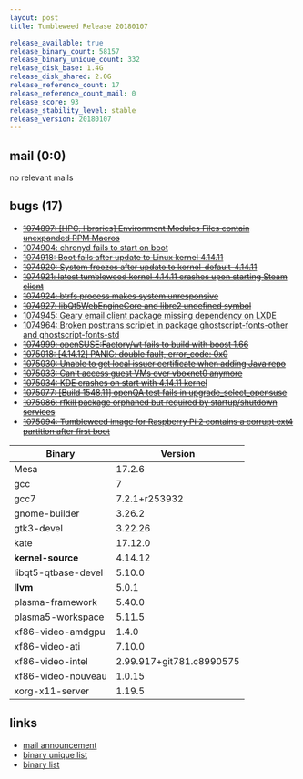 ```yaml
---
layout: post
title: Tumbleweed Release 20180107

release_available: true
release_binary_count: 58157
release_binary_unique_count: 332
release_disk_base: 1.4G
release_disk_shared: 2.0G
release_reference_count: 17
release_reference_count_mail: 0
release_score: 93
release_stability_level: stable
release_version: 20180107
---
```


## mail (0:0)

no relevant mails

## bugs (17)

<!--more-->

- ~~[1074897: [HPC, libraries] Environment Modules Files contain unexpanded RPM Macros](https://bugzilla.opensuse.org/show_bug.cgi?id=1074897)~~
- [1074904: chronyd fails to start on boot](https://bugzilla.opensuse.org/show_bug.cgi?id=1074904)
- ~~[1074918: Boot fails after update to Linux kernel 4.14.11](https://bugzilla.opensuse.org/show_bug.cgi?id=1074918)~~
- ~~[1074920: System freezes after update to kernel-default-4.14.11](https://bugzilla.opensuse.org/show_bug.cgi?id=1074920)~~
- ~~[1074921: latest tumbleweed kernel 4.14.11 crashes upon starting Steam client](https://bugzilla.opensuse.org/show_bug.cgi?id=1074921)~~
- ~~[1074924: btrfs process makes system unresponsive](https://bugzilla.opensuse.org/show_bug.cgi?id=1074924)~~
- ~~[1074927: libQt5WebEngineCore and libre2 undefined symbol](https://bugzilla.opensuse.org/show_bug.cgi?id=1074927)~~
- [1074945: Geary email client package missing dependency on LXDE](https://bugzilla.opensuse.org/show_bug.cgi?id=1074945)
- [1074964: Broken posttrans scriplet in package ghostscript-fonts-other and ghostscript-fonts-std](https://bugzilla.opensuse.org/show_bug.cgi?id=1074964)
- ~~[1074999: openSUSE:Factory/wt fails to build with boost 1.66](https://bugzilla.opensuse.org/show_bug.cgi?id=1074999)~~
- ~~[1075018: [4.14.12] PANIC: double fault, error_code: 0x0](https://bugzilla.opensuse.org/show_bug.cgi?id=1075018)~~
- ~~[1075030: Unable to get local issuer certificate when adding Java repo](https://bugzilla.opensuse.org/show_bug.cgi?id=1075030)~~
- ~~[1075033: Can't access guest VMs over vboxnet0 anymore](https://bugzilla.opensuse.org/show_bug.cgi?id=1075033)~~
- ~~[1075034: KDE crashes on start with 4.14.11 kernel](https://bugzilla.opensuse.org/show_bug.cgi?id=1075034)~~
- ~~[1075077: [Build 1548.11] openQA test fails in upgrade_select_opensuse](https://bugzilla.opensuse.org/show_bug.cgi?id=1075077)~~
- ~~[1075086: rfkill package orphaned but required by startup/shutdown services](https://bugzilla.opensuse.org/show_bug.cgi?id=1075086)~~
- ~~[1075094: Tumbleweed image for Raspberry Pi 2 contains a corrupt ext4 partition after first boot](https://bugzilla.opensuse.org/show_bug.cgi?id=1075094)~~

Binary | Version
--- | ---
Mesa | 17.2.6
gcc | 7
gcc7 | 7.2.1+r253932
gnome-builder | 3.26.2
gtk3-devel | 3.22.26
kate | 17.12.0
**kernel-source** | 4.14.12
libqt5-qtbase-devel | 5.10.0
**llvm** | 5.0.1
plasma-framework | 5.40.0
plasma5-workspace | 5.11.5
xf86-video-amdgpu | 1.4.0
xf86-video-ati | 7.10.0
xf86-video-intel | 2.99.917+git781.c8990575
xf86-video-nouveau | 1.0.15
xorg-x11-server | 1.19.5

## links

- [mail announcement](https://lists.opensuse.org/opensuse-factory/2018-01/msg00173.html)
- [binary unique list](http://download.tumbleweed.boombatower.com/20180107/rpm.unique.list)
- [binary list](http://download.tumbleweed.boombatower.com/20180107/rpm.list)
